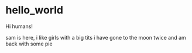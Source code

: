 # hello_world

Hi humans!

sam is here, i like girls with a big tits
i have gone to the moon twice and am back with some pie
